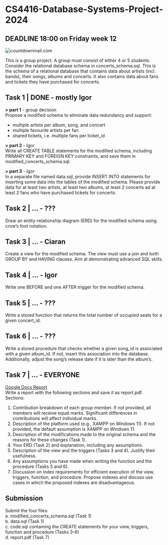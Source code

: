 # CS4416-Database-Systems-Project-2024

## DEADLINE 18:00 on Friday week 12
<img src="https://i.countdownmail.com/3p1e6t.gif" border="0" alt="countdownmail.com"/>
  
This is a group project. A group must consist of either 4 or 5 students. Consider the relational 
database schema in concerts_schema.sql. 
This is the schema of a relational database that contains data about artists (incl. bands), their songs, 
albums and concerts. It also contains data about fans and tickets they have purchased for concerts. 
  
## Task 1 | DONE - mostly Igor
**> part 1** - group decision  
Propose a modified schema to eliminate data redundancy and support: 
- multiple artists per album, song, and concert 
- multiple favourite artists per fan 
- shared tickets, i.e. multiple fans per ticket_id
  
**> part 2** - Igor  
Write all CREATE TABLE statements for the modified schema, including PRIMARY KEY and 
FOREIGN KEY constraints, and save them in modified_concerts_schema.sql.  
  
**> part 3** - Igor  
In a separate file named data.sql, provide INSERT INTO statements for inserting some data into 
the tables of the modified schema. Please provide data for at least two artists, at least two 
albums, at least 2 concerts ad at least 2 fans who have purchased tickets for concerts.

## Task 2 | ... - ???
Draw an entity-relationship diagram (ERD) for the modified schema using crow’s foot notation.

## Task 3 | ... - Ciaran
Create a view for the modified schema. The view must use a join and both GROUP BY and 
HAVING clauses. Aim at demonstrating advanced SQL skills. 

## Task 4 | ... - Igor
Write one BEFORE and one AFTER trigger for the modified schema.

## Task 5 | ... - ???
Write a stored function that returns the total number of occupied seats for a given concert_id. 

## Task 6 | ... - ???
Write a stored procedure that checks whether a given song_id is associated with a given 
album_id. If not, insert this association into the database. Additionally, adjust the song’s release 
date if it is later than the album’s.

## Task 7 | ... - EVERYONE  
[Google Docs Report](https://docs.google.com/document/d/1QgfWoZlhya0yBCpckxbMk_S3UjvtNyetlc9o-hZ9ANs/edit?usp=sharing)  
Write a report with the following sections and save it as report.pdf.  
Sections: 
1. Contribution breakdown of each group member. If not provided, all members will 
receive equal marks. Significant differences in contributions will affect individual 
marks.  
2. Description of the platform used (e.g., XAMPP on Windows 11). If not provided, the 
default assumption is XAMPP on Windows 11. 
3. Description of the modifications made to the original schema and the reasons for 
these changes (Task 1). 
4. Your ERD (Task 2) and explanation, including any assumptions. 
5. Description of the view and the triggers (Tasks 3 and 4). Justify their usefulness. 
6. Any assumptions you have made when writing the function and the procedure 
(Tasks 5 and 6). 
7. Discussion on index requirements for efficient execution of the view, triggers, 
function, and procedure. Propose indexes and discuss use cases in which the 
proposed indexes are disadvantageous.

## Submission 
Submit the four files:  
a. modified_concerts_schema.sql (Task 1)   
b. data.sql (Task 1)   
c. code.sql containing the CREATE statements for your view, triggers, function and procedure
(Tasks 3-6)   
d. report.pdf (Task 7)    
